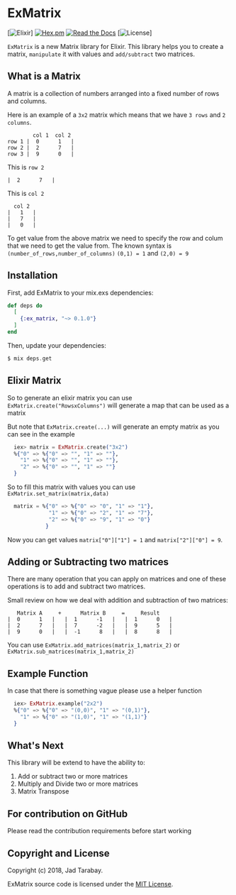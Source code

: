 # ExMatrix

[![Elixir](https://img.shields.io/badge/Elixir-1.6-green.svg)]
[![Hex.pm](https://img.shields.io/badge/hex-v0.1.0-brightgreen.svg)](https://hex.pm/packages/ex_matrix)
[![Read the Docs](https://img.shields.io/badge/Read%20the%20docs-v0.1-brightgreen.svg)](https://hexdocs.pm/ex_matrix/ExMatrix.html#content)
[![License](https://img.shields.io/badge/license-MIT-blue.svg)]

`ExMatrix` is a new Matrix library for Elixir. This library helps you to create a matrix,
`manipulate` it with values and `add/subtract` two matrices.

## What is a Matrix

A matrix is a collection of numbers arranged into a fixed number of rows and columns.

Here is an example of a `3x2` matrix which means that we have `3 rows` and `2 columns`.

```  
        col 1  col 2
row 1 |  0      1   |
row 2 |  2      7   |
row 3 |  9      0   |
``` 
This is `row 2` 

```
|  2      7   |
```

This is `col 2`

```
  col 2
|   1   |
|   7   |
|   0   |
```

To get value from the above matrix we need to specify the row and colum that we need to get 
the value from. The known syntax is `(number_of_rows,number_of_columns)` 
`(0,1) = 1` and `(2,0) = 9`

## Installation
First, add ExMatrix to your mix.exs dependencies:

```elixir
def deps do
  [
    {:ex_matrix, "~> 0.1.0"}
  ]
end
```

Then, update your dependencies:

```elixir
$ mix deps.get
```

## Elixir Matrix

So to generate an elixir matrix you can use `ExMatrix.create("RowsxColumns")` 
will generate a map that can be used as a matrix

But note that `ExMatrix.create(...)` will generate an empty matrix as you can see in the example

```elixir
  iex> matrix = ExMatrix.create("3x2")
  %{"0" => %{"0" => "", "1" => ""},
    "1" => %{"0" => "", "1" => ""},
    "2" => %{"0" => "", "1" => ""}
  }
```

So to fill this matrix with values you can use `ExMatrix.set_matrix(matrix,data)`

```elixir
  matrix = %{"0" => %{"0" => "0", "1" => "1"},
             "1" => %{"0" => "2", "1" => "7"},
             "2" => %{"0" => "9", "1" => "0"}
            }
```
Now you can get values `matrix["0"]["1"] = 1` and `matrix["2"]["0"] = 9`.

## Adding or Subtracting two matrices

There are many operation that you can apply on matrices and one of these operations is to add
and subtract two matrices.

Small review on how we deal with addition and subtraction of two matrices:

```
   Matrix A     +      Matrix B     =     Result 
|  0      1   |   |  1      -1   |   |  1      0   |
|  2      7   |   |  7      -2   |   |  9      5   |
|  9      0   |   |  -1      8   |   |  8      8   |
```

You can use `ExMatrix.add_matrices(matrix_1,matrix_2)` or `ExMatrix.sub_matrices(matrix_1,matrix_2)`  

## Example Function

In case that there is something vague please use a helper function

```elixir
  iex> ExMatrix.example("2x2")
  %{"0" => %{"0" => "(0,0)", "1" => "(0,1)"},
    "1" => %{"0" => "(1,0)", "1" => "(1,1)"}
  }
```

## What's Next
This library will be extend to have the ability to:
1. Add or subtract two or more matrices
1. Multiply and Divide two or more matrices
1. Matrix Transpose


## For contribution on GitHub
Please read the contribution requirements before start working


## Copyright and License

Copyright (c) 2018, Jad Tarabay.

ExMatrix source code is licensed under the [MIT License](LICENSE).

